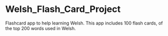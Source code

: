 # Welsh_Flash_Card_Project

Flashcard app to help learning Welsh. This app includes 100 flash cards, of the top 200 words used in Welsh. 


